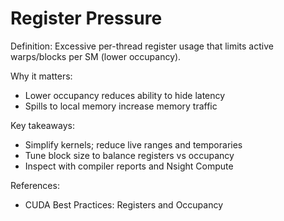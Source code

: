 # Register Pressure

Definition: Excessive per-thread register usage that limits active warps/blocks per SM (lower occupancy).

Why it matters:
- Lower occupancy reduces ability to hide latency
- Spills to local memory increase memory traffic

Key takeaways:
- Simplify kernels; reduce live ranges and temporaries
- Tune block size to balance registers vs occupancy
- Inspect with compiler reports and Nsight Compute

References:
- CUDA Best Practices: Registers and Occupancy
